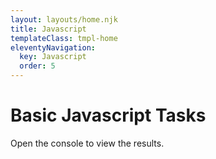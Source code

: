 ```yaml
---
layout: layouts/home.njk
title: Javascript
templateClass: tmpl-home
eleventyNavigation:
  key: Javascript
  order: 5
---
```


<div class="container mt-4">
  <h1>Basic Javascript Tasks</h1>
  <p>Open the console to view the results.</p>
</div>
<script>
  var first_name = 'Alex';
  var last_name = 'Seymour';
  var full_name;
  /*
  Just put something between the comment section.
  */
  // Logs out the message to the console
  full_name = first_name + ' ' + last_name;
  console.log(full_name);
  // Bill
  var pre_tip_total = 35.85;
  var one_percent = pre_tip_total / 100;
  var tip_percent = 15;
  var tip_amount = one_percent * tip_percent;
  console.log(tip_amount);
  tip_amount = tip_amount.toFixed(2); // turns into a string
  bill_total = parseFloat(pre_tip_total) + parseFloat(tip_amount);
  console.log(bill_total);
  str_message = 'Your food bill was £' + pre_tip_total + ', you have tipped ' + tip_percent + 
                        '% which equals £' + tip_amount + ', bringing your total bill £' + bill_total + '.';
  console.log(str_message);
</script>
